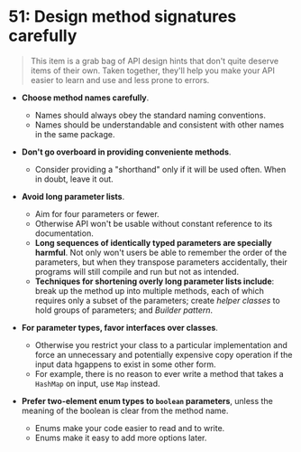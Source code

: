 # 51: Design method signatures carefully

> This item is a grab bag of API design hints that don't quite deserve items of their own. Taken together, they'll help you make your API easier to learn and use and less prone to errors.

* **Choose method names carefully**.
  * Names should always obey the standard naming conventions.
  * Names should be understandable and consistent with other names in the same package.

* **Don't go overboard in providing conveniente methods**.
  * Consider providing a "shorthand" only if it will be used often. When in doubt, leave it out.

* **Avoid long parameter lists**.
  * Aim for four parameters or fewer.
  * Otherwise API won't be usable without constant reference to its documentation.
  * **Long sequences of identically typed parameters are specially harmful**. Not only won't users be able to remember the order of the parameters, but when they transpose parameters accidentally, their programs will still compile and run but not as intended.
  * **Techniques for shortening overly long parameter lists include**: break up the method up into multiple methods, each of which requires only a subset of the parameters; create *helper classes* to hold groups of parameters; and *Builder pattern*.

* **For parameter types, favor interfaces over classes**.
  * Otherwise you restrict your class to a particular implementation and force an unnecessary and potentially expensive copy operation if the input data hgappens to exist in some other form.
  * For example, there is no reason to ever write a method that takes a `HashMap` on input, use `Map` instead.

* **Prefer two-element enum types to `boolean` parameters**, unless the meaning of the boolean is clear from the method name.
  * Enums make your code easier to read and to write.
  * Enums make it easy to add more options later.
